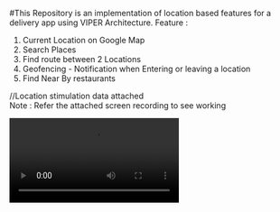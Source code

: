 #This Repository is an implementation of location based features for a delivery app using VIPER Architecture.
Feature : 
  1. Current Location on Google Map
  2. Search Places
  3. Find route between 2 Locations
  4. Geofencing - Notification when Entering or leaving a location
  5. Find Near By restaurants
  
//Location stimulation data attached  
Note : Refer the attached screen recording to see working


![alt tag](https://github.com/Vignesh19y9/Delivery-App-Viper/blob/main/Screen%20record%20v1.mp4)
